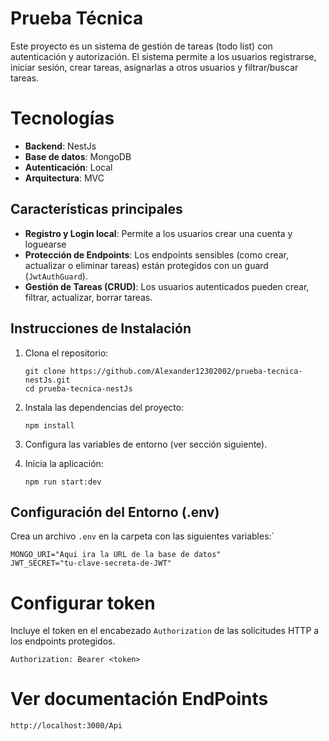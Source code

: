 # Prueba Técnica

Este proyecto es un sistema de gestión de tareas (todo list) con autenticación y autorización. El sistema permite a los usuarios registrarse, iniciar sesión, crear tareas, asignarlas a otros usuarios y filtrar/buscar tareas.

# Tecnologías

- **Backend**: NestJs
- **Base de datos**: MongoDB 
- **Autenticación**: Local
- **Arquitectura**: MVC

## Características principales

- **Registro y Login local**: Permite a los usuarios crear una cuenta y loguearse
- **Protección de Endpoints**: Los endpoints sensibles (como crear, actualizar o eliminar tareas) están protegidos con un guard (`JwtAuthGuard`).
- **Gestión de Tareas (CRUD)**: Los usuarios autenticados pueden crear, filtrar, actualizar, borrar tareas.

## Instrucciones de Instalación

1. Clona el repositorio:

   ```
   git clone https://github.com/Alexander12302002/prueba-tecnica-nestJs.git
   cd prueba-tecnica-nestJs
   ```

2. Instala las dependencias del proyecto:

   ```
   npm install
   ```

3. Configura las variables de entorno (ver sección siguiente).

4. Inicia la aplicación:

   ```
   npm run start:dev
   ```

## Configuración del Entorno (.env)

Crea un archivo `.env` en la carpeta con las siguientes variables:`

```
MONGO_URI="Aqui ira la URL de la base de datos"
JWT_SECRET="tu-clave-secreta-de-JWT"
```

# Configurar token

Incluye el token en el encabezado `Authorization` de las solicitudes HTTP a los endpoints protegidos.

```
Authorization: Bearer <token>
```

# Ver documentación EndPoints

```
http://localhost:3000/Api
```

